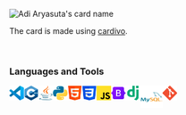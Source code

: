![Adi Aryasuta's card name](https://cardivo.vercel.app/api?name=Adi%20Aryasuta&description=Software%20engineering%20student%20at%20SMK%20N%201%20Denpasar&image=https://avatars.githubusercontent.com/u/71261331?v=4&backgroundColor=%2424240&instagram=adiiaryasutaa&github=adiiaryasutaa&twitter=lolcecep&fontColor=%23ffffff&iconColor=%23ffffff&pattern=brickWall&colorPattern=%23181818)

The card is made using [cardivo](https://github.com/satyawikananda/cardivo).

<br />

### Languages and Tools
[<img align="left" alt="Visual Studio Code" width="26px" src="icons/vscode.svg" />](https://code.visualstudio.com/)
[<img align="left" alt="C++" width="26px" src="icons/cpp.svg" />](http://mingw-w64.org/doku.php)
[<img align="left" alt="Java" width="26px" src="icons/java.svg" />](https://www.java.com/en/)
[<img align="left" alt="Pyhton" width="26px" src="icons/python.svg" />](https://www.python.org/)
[<img align="left" alt="HTML" width="26px" src="icons/html.svg" />](https://www.w3.org/html/)
[<img align="left" alt="CSS" width="26px" src="icons/css.svg" />](https://www.w3.org/TR/CSS/#css)
[<img align="left" alt="Javascript" width="26px" src="icons/javascript.svg" />](https://www.ecma-international.org/publications-and-standards/standards/ecma-262/)
[<img align="left" alt="Bootstrap" width="26px" src="icons/bootstrap.svg" />](https://getbootstrap.com/)
[<img align="left" alt="Django" width="26px" src="icons/django.svg" />](https://www.djangoproject.com/)
[<img align="left" alt="MySQL" width="40px" src="icons/mysql.svg" />](https://www.mysql.com/)
[<img align="left" alt="Git" width="26px" src="icons/git.svg" />](https://git-scm.com/)
